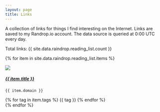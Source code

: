 ```yaml
---
layout: page
title: Links
---
```


A collection of links for things I find interesting on the Internet. Links are saved to my Randrop.io account. The data source is queried at 0:00 UTC every day.

<p class="text-center">
Total links: {{ site.data.raindrop.reading_list.count }}
</p>

{% for item in site.data.raindrop.reading_list.items %}
<div class="card mb-3" data-raindrop-item-id="{{ item.id }}" id="{{ item.id }}">
  <div class="row g-0">
    <div class="col-md-4">
      <img src="{{ item.cover }}" class="img-fluid rounded-start link-card-image">
    </div>
    <div class="col-md-8">
      <div class="card-body">
        <h5 class="card-title"><a href="{{ item.url }}" target="_blank">{{ item.title }}</a></h5>
        <!-- <p class="card-text">This is a wider card with supporting text below as a natural lead-in to additional content. This content is a little bit longer.</p> -->
        <p class="card-text"><code class="text-small text-muted">{{ item.domain }}</code></p>
      </div>
      <div class="card-footer text-muted">
        {% for tag in item.tags %}
        <span class="badge rounded-pill bg-light text-dark" data-raindrop-item-tag="{{ tag }}">{{ tag }}</span>
        {% endfor %}
      </div>
    </div>
  </div>
</div>
{% endfor %}
